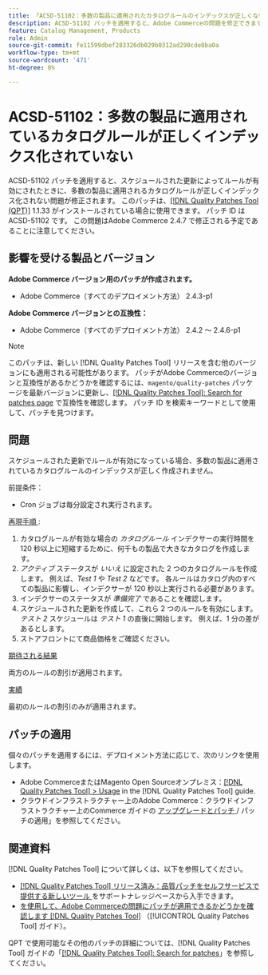 ```yaml
---
title: 「ACSD-51102：多数の製品に適用されたカタログルールのインデックスが正しくない」
description: ACSD-51102 パッチを適用すると、Adobe Commerceの問題を修正できます。この問題では、スケジュールされた更新によってルールが有効になると、多数の商品に適用されるカタログルールのインデックスが正しく作成されません。
feature: Catalog Management, Products
role: Admin
source-git-commit: fe11599dbef283326db029b0312ad290cde0ba0a
workflow-type: tm+mt
source-wordcount: '471'
ht-degree: 0%

---
```


# ACSD-51102：多数の製品に適用されているカタログルールが正しくインデックス化されていない

ACSD-51102 パッチを適用すると、スケジュールされた更新によってルールが有効にされたときに、多数の製品に適用されるカタログルールが正しくインデックス化されない問題が修正されます。 このパッチは、[[!DNL Quality Patches Tool (QPT)]](https://experienceleague.adobe.com/en/docs/commerce-knowledge-base/kb/announcements/commerce-announcements/magento-quality-patches-released-new-tool-to-self-serve-quality-patches) 1.1.33 がインストールされている場合に使用できます。 パッチ ID は ACSD-51102 です。 この問題はAdobe Commerce 2.4.7 で修正される予定であることに注意してください。

## 影響を受ける製品とバージョン

**Adobe Commerce バージョン用のパッチが作成されます。**

* Adobe Commerce（すべてのデプロイメント方法） 2.4.3-p1

**Adobe Commerce バージョンとの互換性：**

* Adobe Commerce（すべてのデプロイメント方法） 2.4.2 ～ 2.4.6-p1

>[!NOTE]
>
>このパッチは、新しい [!DNL Quality Patches Tool] リリースを含む他のバージョンにも適用される可能性があります。 パッチがAdobe Commerceのバージョンと互換性があるかどうかを確認するには、`magento/quality-patches` パッケージを最新バージョンに更新し、[[!DNL Quality Patches Tool]: Search for patches page](https://experienceleague.adobe.com/tools/commerce-quality-patches/index.html) で互換性を確認します。 パッチ ID を検索キーワードとして使用して、パッチを見つけます。

## 問題

スケジュールされた更新でルールが有効になっている場合、多数の製品に適用されているカタログルールのインデックスが正しく作成されません。

前提条件：

* Cron ジョブは毎分設定され実行されます。

<u> 再現手順 </u>:

1. カタログルールが有効な場合の *カタログルール* インデクサーの実行時間を 120 秒以上に短縮するために、何千もの製品で大きなカタログを作成します。
2. *アクティブ* ステータスが *いいえ* に設定された 2 つのカタログルールを作成します。  例えば、*Test 1* や *Test 2* などです。 各ルールはカタログ内のすべての製品に影響し、インデクサーが 120 秒以上実行される必要があります。
3. インデクサーのステータスが *準備完了* であることを確認します。
4. スケジュールされた更新を作成して、これら 2 つのルールを有効にします。 *テスト 2* スケジュールは *テスト 1* の直後に開始します。 例えば、1 分の差があるとします。
5. ストアフロントにて商品価格をご確認ください。

<u> 期待される結果 </u>

両方のルールの割引が適用されます。

<u> 実績 </u>

最初のルールの割引のみが適用されます。

## パッチの適用

個々のパッチを適用するには、デプロイメント方法に応じて、次のリンクを使用します。

* Adobe CommerceまたはMagento Open Sourceオンプレミス：[[!DNL Quality Patches Tool] > Usage](</help/tools/quality-patches-tool/usage.md>) in the [!DNL Quality Patches Tool] guide.
* クラウドインフラストラクチャー上のAdobe Commerce：クラウドインフラストラクチャー上のCommerce ガイドの [ アップグレードとパッチ ](https://experienceleague.adobe.com/docs/commerce-cloud-service/user-guide/develop/upgrade/apply-patches.html)/ パッチの適用」を参照してください。

## 関連資料

[!DNL Quality Patches Tool] について詳しくは、以下を参照してください。

* [[!DNL Quality Patches Tool]  リリース済み：品質パッチをセルフサービスで提供する新しいツール ](https://experienceleague.adobe.com/en/docs/commerce-knowledge-base/kb/announcements/commerce-announcements/magento-quality-patches-released-new-tool-to-self-serve-quality-patches) をサポートナレッジベースから入手できます。
* [ を使用して、Adobe Commerceの問題にパッチが適用できるかどうかを確認します  [!DNL Quality Patches Tool]](/help/tools/quality-patches-tool/patches-available-in-qpt/check-patch-for-magento-issue-with-magento-quality-patches.md) （[!UICONTROL Quality Patches Tool] ガイド）。


QPT で使用可能なその他のパッチの詳細については、[!DNL Quality Patches Tool] ガイドの「[[!DNL Quality Patches Tool]: Search for patches](<https://experienceleague.adobe.com/tools/commerce-quality-patches/index.html>)」を参照してください。
